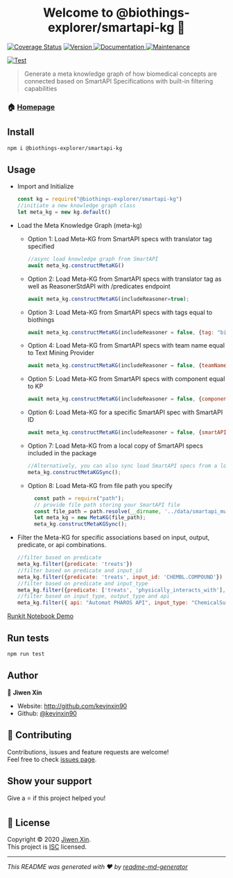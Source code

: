<h1 align="center">Welcome to @biothings-explorer/smartapi-kg 👋</h1>

<p>
  
  <a href='https://coveralls.io/github/biothings/smartapi-kg.js?branch=master'><img src='https://coveralls.io/repos/github/biothings/smartapi-kg.js/badge.svg?branch=master' alt='Coverage Status' /></a>
  <a href="https://www.npmjs.com/package/@biothings-explorer/smartapi-kg" target="_blank">
    <img alt="Version" src="https://img.shields.io/npm/v/@biothings-explorer/smartapi-kg.svg">
  </a>
  <a href="https://github.com/kevinxin90/smartapi-kg.js#readme" target="_blank">
    <img alt="Documentation" src="https://img.shields.io/badge/documentation-yes-brightgreen.svg" />
  </a>
  <a href="https://github.com/kevinxin90/smartapi-kg.js/graphs/commit-activity" target="_blank">
    <img alt="Maintenance" src="https://img.shields.io/badge/Maintained%3F-yes-green.svg" />
  </a>
</p>

[![Test](https://github.com/biothings/smartapi-kg.js/actions/workflows/test.yml/badge.svg)](https://github.com/biothings/smartapi-kg.js/actions/workflows/test.yml)
> Generate a meta knowledge graph of how biomedical concepts are connected based on SmartAPI Specifications with built-in filtering capabilities

### 🏠 [Homepage](https://github.com/kevinxin90/smartapi-kg.js#readme)

## Install

```sh
npm i @biothings-explorer/smartapi-kg
```

## Usage

- Import and Initialize

    ```javascript
    const kg = require("@biothings-explorer/smartapi-kg")
    //initiate a new knowledge graph class
    let meta_kg = new kg.default()
    ```

- Load the Meta Knowledge Graph (meta-kg)

  - Option 1: Load Meta-KG from SmartAPI specs with translator tag specified

    ```javascript
    //async load knowledge graph from SmartAPI
    await meta_kg.constructMetaKG()
    ```

  - Option 2: Load Meta-KG from SmartAPI specs with translator tag as well as ReasonerStdAPI with /predicates endpoint

    ```javascript
    await meta_kg.constructMetaKG(includeReasoner=true);
    ```
  
  - Option 3: Load Meta-KG from SmartAPI specs with tags equal to biothings

    ```javascript
    await meta_kg.constructMetaKG(includeReasoner = false, {tag: "biothings"});
    ```

  - Option 4: Load Meta-KG from SmartAPI specs with team name equal to Text Mining Provider

    ```javascript
    await meta_kg.constructMetaKG(includeReasoner = false, {teamName: "Text Mining Provider"});
    ```

  - Option 5: Load Meta-KG from SmartAPI specs with component equal to KP

    ```javascript
    await meta_kg.constructMetaKG(includeReasoner = false, {component: "KP"});
    ```

  - Option 6: Load Meta-KG for a specific SmartAPI spec with SmartAPI ID

    ```javascript
    await meta_kg.constructMetaKG(includeReasoner = false, {smartAPIID: "5076f09382b38d56a77e376416b634ca"});
    ```

  - Option 7: Load Meta-KG from a local copy of SmartAPI specs included in the package

    ```javascript
    //Alternatively, you can also sync load SmartAPI specs from a local copy within the package
    meta_kg.constructMetaKGSync();
    ```

  - Option 8: Load Meta-KG from file path you specify

    ```javascript
      const path = require("path");
      // provide file path storing your SmartAPI file
      const file_path = path.resolve(__dirname, '../data/smartapi_multiomics_kp_query.json');
      let meta_kg = new MetaKG(file_path);
      meta_kg.constructMetaKGSync();
    ```


- Filter the Meta-KG for specific associations based on input, output, predicate, or api combinations.

    ```javascript
    //filter based on predicate
    meta_kg.filter({predicate: 'treats'})
    //filter based on predicate and input_id
    meta_kg.filter({predicate: 'treats', input_id: 'CHEMBL.COMPOUND'})
    //filter based on predicate and input_type
    meta_kg.filter({predicate: ['treats', 'physically_interacts_with'], input_type: 'ChemicalSubstance'})
    //filter based on input_type, output_type and api
    meta_kg.filter({ api: "Automat PHAROS API", input_type: "ChemicalSubstance", output_type: "Gene" });

    ```

[Runkit Notebook Demo](https://runkit.com/kevinxin90/smartapi-kg-demo)

## Run tests

```sh
npm run test
```

## Author

👤 **Jiwen Xin**

* Website: http://github.com/kevinxin90
* Github: [@kevinxin90](https://github.com/kevinxin90)

## 🤝 Contributing

Contributions, issues and feature requests are welcome!<br />Feel free to check [issues page](https://github.com/biothings/smartapi-kg.js/issues).

## Show your support

Give a ⭐️ if this project helped you!

## 📝 License

Copyright © 2020 [Jiwen Xin](https://github.com/kevinxin90).<br />
This project is [ISC](https://github.com/biothings/smartapi-kg.js/blob/master/LICENSE) licensed.

***
_This README was generated with ❤️ by [readme-md-generator](https://github.com/kefranabg/readme-md-generator)_